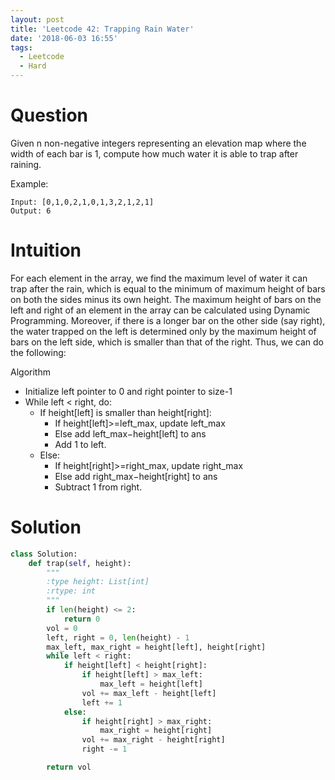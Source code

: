```yaml
---
layout: post
title: 'Leetcode 42: Trapping Rain Water'
date: '2018-06-03 16:55'
tags:
  - Leetcode
  - Hard
---
```


# Question
Given n non-negative integers representing an elevation map where the width of each bar is 1, compute how much water it is able to trap after raining.

Example:

```
Input: [0,1,0,2,1,0,1,3,2,1,2,1]
Output: 6
```

# Intuition
For each element in the array, we find the maximum level of water it can trap after the rain, which is equal to the minimum of maximum height of bars on both the sides minus its own height. The maximum height of bars on the left and right of an element in the array can be calculated using Dynamic Programming. Moreover, if there is a longer bar on the other side (say right), the water trapped on the left is determined only by the maximum height of bars on the left side, which is smaller than that of the right. Thus, we can do the following:

Algorithm

* Initialize left pointer to 0 and right pointer to size-1
* While left < right, do:
  * If height[left] is smaller than height[right]:
    * If height[left]>=left_max, update left_max
    * Else add left_max−height[left] to ans
    * Add 1 to left.
  * Else:
    * If height[right]>=right_max, update right_max
    * Else add right_max−height[right] to ans
    * Subtract 1 from right.

# Solution

```python
class Solution:
    def trap(self, height):
        """
        :type height: List[int]
        :rtype: int
        """
        if len(height) <= 2:
            return 0
        vol = 0
        left, right = 0, len(height) - 1
        max_left, max_right = height[left], height[right]
        while left < right:
            if height[left] < height[right]:
                if height[left] > max_left:
                    max_left = height[left]
                vol += max_left - height[left]
                left += 1
            else:
                if height[right] > max_right:
                    max_right = height[right]
                vol += max_right - height[right]
                right -= 1

        return vol
```
